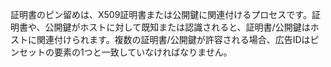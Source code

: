 証明書のピン留めは、X509証明書または公開鍵に関連付けるプロセスです。証明書や、公開鍵がホストに対して既知または認識されると、証明書/公開鍵はホストに関連付けられます。複数の証明書/公開鍵が許容される場合、広告IDはピンセットの要素の1つと一致していなければなりません。
